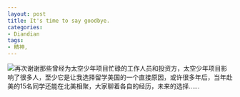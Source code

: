```yaml
---
layout: post
title: It's time to say goodbye.
categories:
- Diandian
tags:
- 精神, 
---
```

<img src="http://m3.img.srcdd.com/farm5/d/2012/0627/10/79E3ABE629DF18C0236D392F7D1DB1E6_B500_900_340_150.jpg" />再次谢谢那些曾经为太空少年项目忙碌的工作人员和投资方，太空少年项目影响了很多人，至少它是让我选择留学美国的一个直接原因，或许很多年后，当年赴美的15名同学还能在北美相聚，大家聊着各自的经历，未来的选择……